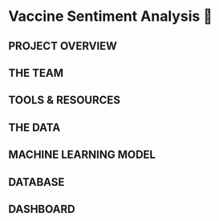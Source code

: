 # Vaccine Sentiment Analysis 💉

## PROJECT OVERVIEW

## THE TEAM

## TOOLS & RESOURCES

## THE DATA

## MACHINE LEARNING MODEL

## DATABASE

## DASHBOARD

[](https://user-images.githubusercontent.com/89050277/149342404-364b67d3-54ff-4646-af82-28fee2670027.jpg)
